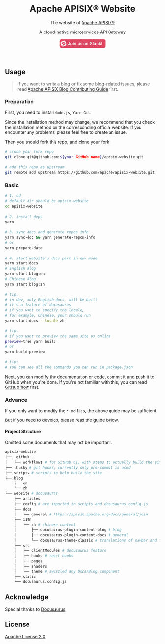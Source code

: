 <br>

<h1 style="position: relative" align="center">Apache APISIX® Website</h1>

<div align="center">
The website of <a href="https://github.com/apache/apisix/">Apache APISIX®</a>

A cloud-native microservices API Gateway

<a href="https://apisix.apache.org/docs/general/join"><img  width="150" src="./website/static/img/join-slack.png"></a>

</div>

<br>

## Usage

> If you want to write a blog or fix some blog-related issues, please read [Apache APISIX Blog Contributing Guide](http://apisix.apache.org/docs/general/blog) first.

### Preparation

First, you need to install `Node.js`, `Yarn`, `Git`.

Since the installation method may change, we recommend that you check the installation method on the corresponding official website. If you encounter any problems, please feel free to create an issue.

Then you should fork this repo, and clone your fork:

```bash
# clone your fork repo
git clone git@github.com:${your GitHub name}/apisix-website.git

# add this repo as upstream
git remote add upstream https://github.com/apache/apisix-website.git
```

### Basic

```sh
# 1. cd
# default dir should be apisix-website
cd apisix-website

# 2. install deps
yarn

# 3. sync docs and generate repos info
yarn sync-doc && yarn generate-repos-info
# or
yarn prepare-data

# 4. start website's docs part in dev mode
yarn start:docs
# English Blog
yarn start:blog:en
# Chinese Blog
yarn start:blog:zh

# tip.
# in dev, only English docs  will be built
# it's a feature of docusaurus
# if you want to specify the locale,
# for example, Chinese, your should run
yarn start:docs --locale zh

# tip.
# if you want to preview the same site as online
preview=true yarn build
# or
yarn build:preview

# tip:
# You can see all the commands you can run in package.json
```

Next, you can modify the documentation or code, commit it and push it to GitHub when you're done. If you're not familiar with this, you can read [GitHub flow](https://docs.github.com/en/get-started/quickstart/github-flow) first.

### Advance

If you only want to modify the `*.md` files, the above guide may be sufficient.

But if you need to develop, please read the guide below.

#### Project Structure

Omitted some documents that may not be important.

```bash
apisix-website
├── .github
│   └── workflows # for GitHub CI, with steps to actually build the site
├── .husky # git hooks, currently only pre-commit is used
├── scripts # scripts to help build the site
├── blog
    ├── en
    └── zh
└── website # docusaurus
    ├── articles
    ├── config # are imported in scripts and docusaurus.config.js
    ├── docs
    │   └── general # https://apisix.apache.org/docs/general/join
    ├── i18n
    │   └── zh # chinese content
    │       ├── docusaurus-plugin-content-blog # blog
    │       ├── docusaurus-plugin-content-docs # general
    │       └── docusaurus-theme-classic # translations of navbar and footer
    ├── src
    │   ├── clientModules # docusaurus feature
    │   ├── hooks # react hooks
    │   ├── pages
    │   ├── shaders
    │   └── theme # swizzled any Docs/Blog component
    ├── static
    └── docusaurus.config.js
```

## Acknowledge

Special thanks to [Docusaurus](https://docusaurus.io/).

## License

[Apache License 2.0](./LICENSE)
